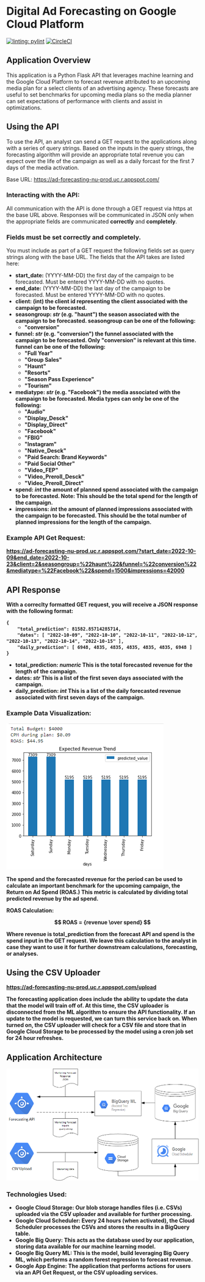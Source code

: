# Digital Ad Forecasting on Google Cloud Platform
[![linting: pylint](https://img.shields.io/badge/linting-pylint-yellowgreen)](https://github.com/PyCQA/pylint)
[![CircleCI](https://dl.circleci.com/status-badge/img/gh/agentdanger/ad-forecasting-gcp/tree/main.svg?style=svg&circle-token=88a4a43346f2808df6c5f1508b8b07a7174ff7dd)](https://dl.circleci.com/status-badge/redirect/gh/agentdanger/ad-forecasting-gcp/tree/main)

## Application Overview
This application is a Python Flask API that leverages machine learning and the Google Cloud Platform to forecast revenue attributed to an upcoming media plan for a select clients of an advertising agency. These forecasts are useful to set benchmarks for upcoming media plans so the media planner can set expectations of performance with clients and assist in optimizations.

## Using the API
To use the API, an analyst can send a GET request to the applications along with a series of query strings.  Based on the inputs in the query strings, the forecasting algorithm will provide an appropriate total revenue you can expect over the life of the campaign as well as a daily forcast for the first 7 days of the media activation.

Base URL:  https://ad-forecasting-nu-prod.uc.r.appspot.com/

### Interacting with the API:

All communication with the API is done through a GET request via https at the base URL above.  Responses will be communicated in JSON only when the appropriate fields are communicated <b>correctly</b> and <b>completely</b>.  

### Fields must be set correctly and completely.

You must include as part of a GET request the following fields set as query strings along with the base URL. The fields that the API takes are listed here:

- <b>start_date:</b>  (YYYY-MM-DD) the first day of the campaign to be forecasted.  Must be entered YYYY-MM-DD with no quotes.
- <b>end_date:</b> (YYYY-MM-DD) the last day of the campaign to be forecasted.  Must be entered YYYY-MM-DD with no quotes.
- <b>client:  (int) the client id representing the client associated with the campaign to be forecasted.
- <b>seasongroup:</b> <i>str</i> (e.g. "haunt") the season associated with the campaign to be forecasted.
    seasongroup can be one of the following:
    - "conversion"
- <b>funnel:</b>  <i>str</i> (e.g. "conversion") the funnel associated with the campaign to be forecasted.  Only "conversion" is relevant at this time.
    funnel can be one of the following:
    - "Full Year"
    - "Group Sales"
    - "Haunt"
    - "Resorts"
    - "Season Pass Experience"
    - "Tourism"
- <b>mediatype:</b> <i>str</i> (e.g. "Facebook") the media associated with the campaign to be forecasted.
    Media types can only be one of the following:
    - "Audio"
    - "Display_Desck"
    - "Display_Direct"
    - "Facebook"
    - "FBIG"
    - "Instagram"
    - "Native_Desck"
    - "Paid Search: Brand Keywords"
    - "Paid Social Other"
    - "Video_FEP"
    - "Video_Preroll_Desck"
    - "Video_Preroll_Direct"
- <b>spend:</b> <i>int</i> the amount of planned spend associated with the campaign to be forecasted.  Note:  This should be the total spend for the length of the campaign.
- <b>impressions:</b> <i>int</i> the amount of planned impressions associated with the campaign to be forecasted.  This should be the total number of planned impressions for the length of the campaign.

### Example API Get Request:

https://ad-forecasting-nu-prod.uc.r.appspot.com/?start_date=2022-10-09&end_date=2022-10-23&client=2&seasongroup=%22haunt%22&funnel=%22conversion%22&mediatype=%22Facebook%22&spend=1500&impressions=42000

## API Response

With a correclty formatted GET request, you will receive a JSON response with the following format:

```
{ 
	"total_prediction": 81582.85714285714, 
	"dates": [ "2022-10-09", "2022-10-10", "2022-10-11", "2022-10-12", "2022-10-13", "2022-10-14", "2022-10-15" ], 
	"daily_prediction": [ 6948, 4835, 4835, 4835, 4835, 4835, 6948 ] 
}
```
- total_prediction:  <i>numeric</i> This is the total forecasted revenue for the length of the campaign.
- dates: <i>str</i> This is a list of the first seven days associated with the campaign.
- daily_prediction: <i>int</i> This is a list of the daily forecasted revenue associated with first seven days of the campaign.

### Example Data Visualization:

![Example_data_viz](https://github.com/agentdanger/ad-forecasting-gcp/blob/23dfab9fa157b932576354757f96d863f0cbb698/documentation/example_data_viz.png)

The spend and the forecasted revenue for the period can be used to calculate an important benchmark for the upcoming campaign, the Return on Ad Spend (ROAS.)  This metric is calculated by dividing total predicted revenue by the ad spend.

ROAS Calculation:

 $$ ROAS = {revenue \over spend} $$

 Where revenue is total_prediction from the forecast API and spend is the spend input in the GET request.  We leave this calculation to the analyst in case they want to use it for further downstream calculations, forecasting, or analyses.

## Using the CSV Uploader

https://ad-forecasting-nu-prod.uc.r.appspot.com/upload

The forecasting application does include the ability to update the data that the model will train off of.  At this time, the CSV uploader is disconnected from the ML algorithm to ensure the API functionality.  If an update to the model is requested, we can turn this service back on.  When turned on, the CSV uploader will check for a CSV file and store that in Google Cloud Storage to be processed by the model using a cron job set for 24 hour refreshes.

## Application Architecture

![Application Architecture](https://github.com/agentdanger/ad-forecasting-gcp/blob/4fa5dc15df8e7b26703e2f5fa7d1465ab7a4e914/documentation/Application_diagram.png)

### Technologies Used:

- <b>Google Cloud Storage</b>: Our blob storage handles files (i.e. CSVs) uploaded via the CSV uploader and available for further processing.
- <b>Google Cloud Scheduler</b>: Every 24 hours (when activated), the Cloud Scheduler processes the CSVs and stores the results in a BigQuery table.
- <b>Google Big Query</b>: This acts as the database used by our application, storing data available for our machine learning model.
- <b>Google Big Query ML</b>: This is the model, build leveraging Big Query ML, which performs a random forest regression to forecast revenue.
- <b>Google App Engine</b>: The application that performs actions for users via an API Get Request, or the CSV uploading services.